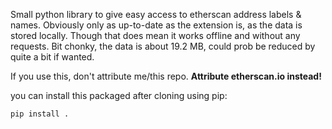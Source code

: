 Small python library to give easy access to etherscan address labels & names. Obviously only as up-to-date as the extension is, as the data is stored locally. Though that does mean it works offline and without any requests. Bit chonky, the data is about 19.2 MB, could prob be reduced by quite a bit if wanted. 

If you use this, don't attribute me/this repo. **Attribute etherscan.io instead!**

you can install this packaged after cloning using pip:

```
pip install .
```

